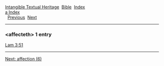 [Intangible Textual Heritage](../../index)  [Bible](../index) 
[Index](index)   
[a Index](_a_)  
  [Previous](c00268)  [Next](c00270) 

------------------------------------------------------------------------

### &lt;affecteth&gt; 1 entry

[Lam 3:51](../kjv/lam003.htm#051)  

------------------------------------------------------------------------

[Next: affection (6)](c00270)
